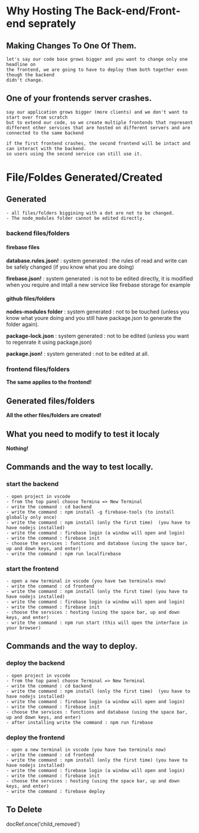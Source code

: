 # Why Hosting The Back-end/Front-end seprately

## Making Changes To One Of Them.

    let's say our code base grows bigger and you want to change only one headline on
    the frontend, we are going to have to deploy them both together even though the backend
    didn't change.

## One of your frontends server crashes.

    say our application grows bigger (more clients) and we don't want to start over from scratch
    but to extend our code, so we create multiple frontends that represent different other services that are hosted on different servers and are connected to the same backend

    if the first frontend crashes, the second frontend will be intact and can interact with the backend.
    so users using the second service can still use it.

# File/Foldes Generated/Created

## Generated

    - all files/folders biggining with a dot are not to be changed.
    - The node_modules folder cannot be edited directly.

### backend files/folders

#### firebase files

**database.rules.json!** : system generated : the rules of read and write can be safely changed (if you know what you are doing)

**firebase.json!** : system generated : is not to be edited directly, it is modified when you require and intall a new service
like firebase storage for example

#### github files/folders

**nodes-modules folder** : system generated : not to be touched (unless you know what youre doing and you still have package.json to generate the folder again).

**package-lock.json** : system generated : not to be edited (unless you want to regenrate it using package.json)

**package.json!** : system generated : not to be edited at all.

### frontend files/folders

**The same applies to the frontend!**

## Generated files/folders

**All the other files/folders are created!**

## What you need to modify to test it localy

**Nothing!**

## Commands and the way to test locally.

### start the backend

    - open project in vscode
    - from the top panel choose Termina => New Terminal
    - write the command : cd backend
    - write the command : npm install -g firebase-tools (to install globally only once)
    - write the command : npm install (only the first time)  (you have to have nodejs installed)
    - write the command : firebase login (a window will open and login)
    - write the command : firebase init
    - choose the services : functions and database (using the space bar, up and down keys, and enter)
    - write the command : npm run localfirebase

### start the frontend

    - open a new terminal in vscode (you have two terminals now)
    - write the command : cd frontend
    - write the command : npm install (only the first time) (you have to have nodejs installed)
    - write the command : firebase login (a window will open and login)
    - write the command : firebase init
    - choose the services : hosting (using the space bar, up and down keys, and enter)
    - write the command : npm run start (this will open the interface in your browser)

## Commands and the way to deploy.

### deploy the backend

    - open project in vscode
    - from the top panel choose Terminal => New Terminal
    - write the command : cd backend
    - write the command : npm install (only the first time)  (you have to have nodejs installed)
    - write the command : firebase login (a window will open and login)
    - write the command : firebase init
    - choose the services : functions and database (using the space bar, up and down keys, and enter)
    - after installing write the command : npm run firebase

### deploy the frontend

    - open a new terminal in vscode (you have two terminals now)
    - write the command : cd frontend
    - write the command : npm install (only the first time) (you have to have nodejs installed)
    - write the command : firebase login (a window will open and login)
    - write the command : firebase init
    - choose the services : hosting (using the space bar, up and down keys, and enter)
    - write the command : firebase deploy

## To Delete

docRef.once('child_removed')
